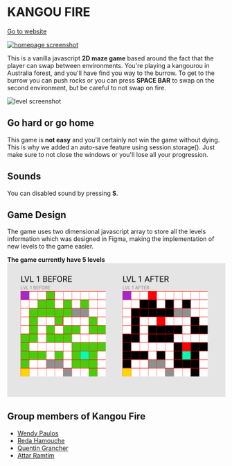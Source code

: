# KANGOU FIRE

[Go to website](https://kangoufire.netlify.com/)

[![homepage screenshot](readme-assets/homepage.gif)](https://kangoufire.netlify.com/)

This is a vanilla javascript **2D maze game** based around the fact that the player can swap between environments.
You're playing a kangourou in Australia forest, and you'll have find you way to the burrow. To get to the burrow you can push rocks or you can press **SPACE BAR** to swap on the second environment, but be careful to not swap on fire.

![level screenshot](readme-assets/level1.gif)

## Go hard or go home

This game is **not easy** and you'll certainly not win the game without dying. This is why we added an auto-save feature using session.storage(). Just make sure to not close the windows or you'll lose all your progression.

## Sounds
You can disabled sound by pressing **S**.

## Game Design

The game uses two dimensional javascript array to store all the levels information which was designed in Figma, making the implementation of new levels to the game easier.

**The game currently have 5 levels**
![figma screenshot](readme-assets/figma-level-design.png)



## Group members of Kangou Fire

- [Wendy Paulos](https://github.com/WPaulos)
- [Reda Hamouche](https://github.com/RedaHamouche)
- [Quentin Grancher](https://kangoufire.netlify.com/)
- [Attar Ramtim](https://github.com/ramtinattar)
